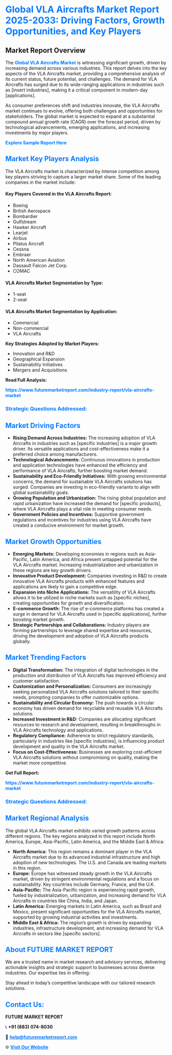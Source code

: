 <h1 style="color: #007BFF;">Global VLA Aircrafts Market Report 2025-2033: Driving Factors, Growth Opportunities, and Key Players</h1>

<section id="overview">
<h2>Market Report Overview</h2>
<p>The <a href="https://www.futuremarketreport.com/industry-report/vla-aircrafts-market" style="color: #007BFF; text-decoration: none;"><strong>Global VLA Aircrafts Market</strong></a> is witnessing significant growth, driven by increasing demand across various industries. This report delves into the key aspects of the VLA Aircrafts market, providing a comprehensive analysis of its current status, future potential, and challenges. The demand for VLA Aircrafts has surged due to its wide-ranging applications in industries such as [insert industries], making it a critical component in modern-day [applications].</p>
<p>As consumer preferences shift and industries innovate, the VLA Aircrafts market continues to evolve, offering both challenges and opportunities for stakeholders. The global market is expected to expand at a substantial compound annual growth rate (CAGR) over the forecast period, driven by technological advancements, emerging applications, and increasing investments by major players.</p>
</section>

<section id="overview">
<p><a href="https://www.futuremarketreport.com/request-sample/reportId=125922" style="color: #007BFF; text-decoration: none;"><strong>Explore Sample Report Here</strong></a></p>
</section>

<section id="key-players">
<h2 style="color: #007BFF;">Market Key Players Analysis</h2>
<p>The VLA Aircrafts market is characterized by intense competition among key players striving to capture a larger market share. Some of the leading companies in the market include:</p>
<h4>Key Players Covered in the VLA Aircrafts Report:</h4>
<ul><li>Boeing</li><li>British Aerospace</li><li>Bombardier</li><li>Gulfstream</li><li>Hawker Aircraft</li><li>Learjet</li><li>Airbus</li><li>Pilatus Aircraft</li><li>Cessna</li><li>Embraer</li><li>North American Aviation</li><li>Dassault Falcon Jet Corp.</li><li>COMAC</li></ul>
<h4>VLA Aircrafts Market Segmentation by Type:</h4>
<ul><li>1-seat</li><li>2-seat</li></ul>

<h4>VLA Aircrafts Market Segmentation by Application:</h4>
<ul><li>Commercial</li><li>Non-commercial</li><li>VLA Aircrafts</li></ul>
<p><strong>Key Strategies Adopted by Market Players:</strong></p>
<ul>
<li>Innovation and R&D</li>
<li>Geographical Expansion</li>
<li>Sustainability Initiatives</li>
<li>Mergers and Acquisitions</li>
</ul>
</section>

<section>
<p><strong>Read Full Analysis: </strong></p><a href="https://www.futuremarketreport.com/industry-report/vla-aircrafts-market" style="color: #007BFF; text-decoration: none;"><strong>https://www.futuremarketreport.com/industry-report/vla-aircrafts-market</strong></a>
<h3 style="color: #007BFF;">Strategic Questions Addressed:</h3>
</section>

<section id="driving-factors">
<h2 style="color: #007BFF;">Market Driving Factors</h2>
<ul>
<li><strong>Rising Demand Across Industries:</strong> The increasing adoption of VLA Aircrafts in industries such as [specific industries] is a major growth driver. Its versatile applications and cost-effectiveness make it a preferred choice among manufacturers.</li>
<li><strong>Technological Advancements:</strong> Continuous innovations in production and application technologies have enhanced the efficiency and performance of VLA Aircrafts, further boosting market demand.</li>
<li><strong>Sustainability and Eco-Friendly Initiatives:</strong> With growing environmental concerns, the demand for sustainable VLA Aircrafts solutions has surged. Companies are investing in eco-friendly variants to align with global sustainability goals.</li>
<li><strong>Growing Population and Urbanization:</strong> The rising global population and rapid urbanization have increased the demand for [specific products], where VLA Aircrafts plays a vital role in meeting consumer needs.</li>
<li><strong>Government Policies and Incentives:</strong> Supportive government regulations and incentives for industries using VLA Aircrafts have created a conducive environment for market growth.</li>
</ul>
</section>

<section id="growth-opportunities">
<h2 style="color: #007BFF;">Market Growth Opportunities</h2>
<ul>
<li><strong>Emerging Markets:</strong> Developing economies in regions such as Asia-Pacific, Latin America, and Africa present untapped potential for the VLA Aircrafts market. Increasing industrialization and urbanization in these regions are key growth drivers.</li>
<li><strong>Innovative Product Development:</strong> Companies investing in R&D to create innovative VLA Aircrafts products with enhanced features and applications are likely to gain a competitive edge.</li>
<li><strong>Expansion into Niche Applications:</strong> The versatility of VLA Aircrafts allows it to be utilized in niche markets such as [specific niches], creating opportunities for growth and diversification.</li>
<li><strong>E-commerce Growth:</strong> The rise of e-commerce platforms has created a surge in demand for VLA Aircrafts used in [specific applications], further boosting market growth.</li>
<li><strong>Strategic Partnerships and Collaborations:</strong> Industry players are forming partnerships to leverage shared expertise and resources, driving the development and adoption of VLA Aircrafts products globally.</li>
</ul>
</section>

<section id="trending-factors">
<h2 style="color: #007BFF;">Market Trending Factors</h2>
<ul>
<li><strong>Digital Transformation:</strong> The integration of digital technologies in the production and distribution of VLA Aircrafts has improved efficiency and customer satisfaction.</li>
<li><strong>Customization and Personalization:</strong> Consumers are increasingly seeking personalized VLA Aircrafts solutions tailored to their specific needs, prompting companies to offer customizable options.</li>
<li><strong>Sustainability and Circular Economy:</strong> The push towards a circular economy has driven demand for recyclable and reusable VLA Aircrafts solutions.</li>
<li><strong>Increased Investment in R&D:</strong> Companies are allocating significant resources to research and development, resulting in breakthroughs in VLA Aircrafts technology and applications.</li>
<li><strong>Regulatory Compliance:</strong> Adherence to strict regulatory standards, particularly in industries like [specific industries], is influencing product development and quality in the VLA Aircrafts market.</li>
<li><strong>Focus on Cost-Effectiveness:</strong> Businesses are exploring cost-efficient VLA Aircrafts solutions without compromising on quality, making the market more competitive.</li>
</ul>
</section>

<section>
<p><strong>Get Full Report: </strong></p><a href="https://www.futuremarketreport.com/industry-report/vla-aircrafts-market" style="color: #007BFF; text-decoration: none;"><strong>https://www.futuremarketreport.com/industry-report/vla-aircrafts-market</strong></a>
<h3 style="color: #007BFF;">Strategic Questions Addressed:</h3>
</section>


<section id="regional-analysis">
<h2 style="color: #007BFF;">Market Regional Analysis</h2>
<p>The global VLA Aircrafts market exhibits varied growth patterns across different regions. The key regions analyzed in this report include North America, Europe, Asia-Pacific, Latin America, and the Middle East & Africa:</p>
<ul>
<li><strong>North America:</strong> This region remains a dominant player in the VLA Aircrafts market due to its advanced industrial infrastructure and high adoption of new technologies. The U.S. and Canada are leading markets in this region.</li>
<li><strong>Europe:</strong> Europe has witnessed steady growth in the VLA Aircrafts market, driven by stringent environmental regulations and a focus on sustainability. Key countries include Germany, France, and the U.K.</li>
<li><strong>Asia-Pacific:</strong> The Asia-Pacific region is experiencing rapid growth, fueled by industrialization, urbanization, and increasing demand for VLA Aircrafts in countries like China, India, and Japan.</li>
<li><strong>Latin America:</strong> Emerging markets in Latin America, such as Brazil and Mexico, present significant opportunities for the VLA Aircrafts market, supported by growing industrial activities and investments.</li>
<li><strong>Middle East & Africa:</strong> The region’s growth is driven by expanding industries, infrastructure development, and increasing demand for VLA Aircrafts in sectors like [specific sectors].</li>
</ul>
</section>

<footer>
<h2 style="color: #007BFF;">About FUTURE MARKET REPORT</h2>
<p>We are a trusted name in market research and advisory services, delivering actionable insights and strategic support to businesses across diverse industries. Our expertise lies in offering:</p>

<p>Stay ahead in today’s competitive landscape with our tailored research solutions.</p>

<h2 style="color: #007BFF;">Contact Us:</h2>
<p><strong>FUTURE MARKET REPORT</strong></p>
<p>📞 <strong>+91 (883) 074-8030</strong></p>
<p>📧 <strong><a href="mailto:help@futuremarketreport.com" style="color: #007BFF;">help@futuremarketreport.com</a></strong></p>
<p>🌐 <strong><a href="https://www.futuremarketreport.com/" style="color: #007BFF;">Visit Our Website</a></strong></p>
</footer>